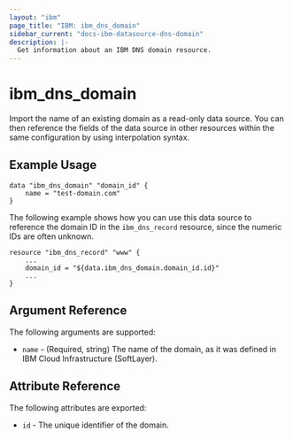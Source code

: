 ```yaml
---
layout: "ibm"
page_title: "IBM: ibm_dns_domain"
sidebar_current: "docs-ibm-datasource-dns-domain"
description: |-
  Get information about an IBM DNS domain resource.
---
```


# ibm\_dns_domain

Import the name of an existing domain as a read-only data source. You can then reference the fields of the data source in other resources within the same configuration by using interpolation syntax.

## Example Usage

```hcl
data "ibm_dns_domain" "domain_id" {
    name = "test-domain.com"
}
```

The following example shows how you can use this data source to reference the domain ID in the `ibm_dns_record` resource, since the numeric IDs are often unknown.

```hcl
resource "ibm_dns_record" "www" {
    ...
    domain_id = "${data.ibm_dns_domain.domain_id.id}"
    ...
}
```

## Argument Reference

The following arguments are supported:

* `name` - (Required, string) The name of the domain, as it was defined in IBM Cloud Infrastructure (SoftLayer).

## Attribute Reference

The following attributes are exported:

* `id` - The unique identifier of the domain.
